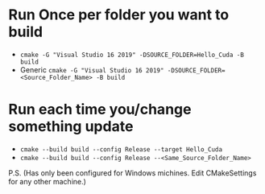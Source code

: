 # Run Once per folder you want to build
- `cmake -G "Visual Studio 16 2019" -DSOURCE_FOLDER=Hello_Cuda -B build`
- Generic `cmake -G "Visual Studio 16 2019" -DSOURCE_FOLDER=<Source_Folder_Name> -B build`
  
# Run each time you/change something update
- `cmake --build build --config Release --target Hello_Cuda`
-  `cmake --build build --config Release --<Same_Source_Folder_Name>`

P.S. (Has only been configured for Windows michines. Edit CMakeSettings for any other machine.)
